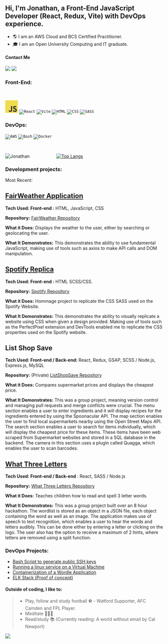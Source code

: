 ## Hi, I'm Jonathan, a Front-End JavaScript Developer (React, Redux, Vite) with DevOps experience. 

 - 🌎 I am an AWS Cloud and BCS Certified Practitioner.
 - 🎓 I am an Open University Computing and IT graduate.

#### Contact Me
<a href="mailto:jonathan.h.banerjee@gmail.com?subject=Hello Jonathan!"><img src="https://img.shields.io/badge/Gmail-D14836?style=for-the-badge&logo=gmail&logoColor=white" height=25></a>
<a href="https://www.linkedin.com/in/jonathan-banerjee-7086b322b/"><img src="https://img.shields.io/badge/LinkedIn-0077B5?style=for-the-badge&logo=linkedin&logoColor=white" height=25></a>



### Front-End:

<br>

<code><img height="40" alt="Javascript" src="https://raw.githubusercontent.com/github/explore/80688e429a7d4ef2fca1e82350fe8e3517d3494d/topics/javascript/javascript.png"></code>
<code><img height="40" alt="React" src="https://upload.wikimedia.org/wikipedia/commons/thumb/a/a7/React-icon.svg/2300px-React-icon.svg.png"></code>
<code><img height="40" alt="Vite" src="https://vitejs.dev/logo-with-shadow.png"></code>
<code><img height="40" alt="HTML" src="https://upload.wikimedia.org/wikipedia/commons/6/61/HTML5_logo_and_wordmark.svg"></code>
<code><img height="40" alt="CSS" src="https://upload.wikimedia.org/wikipedia/commons/d/d5/CSS3_logo_and_wordmark.svg"></code>
<code><img height="40" alt="SASS" src="https://sass-lang.com/assets/img/logos/logo.svg"></code>

### DevOps:
<code><img height="40" alt="AWS" src="https://upload.wikimedia.org/wikipedia/commons/9/93/Amazon_Web_Services_Logo.svg"></code>
<code><img height="40" alt="Bash" src="https://dwglogo.com/wp-content/uploads/2019/03/1800px-gnu_bash_logo-1024x705.png"></code>
<code><img height="40" alt="Docker" src="https://upload.wikimedia.org/wikipedia/en/f/f4/Docker_logo.svg"></code>
<!-- <code><img height="40" alt="postgresql" src="https://raw.githubusercontent.com/github/explore/80688e429a7d4ef2fca1e82350fe8e3517d3494d/topics/postgresql/postgresql.png"></code>
<code><img height="40" alt="Git" src="https://raw.githubusercontent.com/github/explore/80688e429a7d4ef2fca1e82350fe8e3517d3494d/topics/git/git.png"></code> 
 <code><img height="40" alt="Node.js" src="https://raw.githubusercontent.com/github/explore/80688e429a7d4ef2fca1e82350fe8e3517d3494d/topics/nodejs/nodejs.png"></code>
 <code><img height="40" alt="Express" src="https://raw.githubusercontent.com/github/explore/80688e429a7d4ef2fca1e82350fe8e3517d3494d/topics/express/express.png"></code> -->
<!-- <code><img height="40" alt="Linux" src="https://upload.wikimedia.org/wikipedia/commons/3/35/Tux.svg"></code> -->


<br>

[![Top Langs](https://github-readme-stats.vercel.app/api/top-langs/?username=jonathanbanerjee&layout=compact&theme=dark)](https://github.com/jonathanbanerjee/github-readme-stats)
<img align='left' src='https://www.thereactivedeveloper.com/assets/hero-me-dark.gif' alt='Jonathan' width='163'>


### Development projects:

Most Recent:
## [FairWeather Application](https://fairweather.netlify.app)
<!-- <img width="322" alt="Screenshot 2024-03-27 at 15 02 19" src="https://github.com/JonathanBanerjee/JonathanBanerjee/assets/69357901/0356fba8-38ae-497b-92a2-3cab15f7d68e"> -->


**Tech Used: Front-end :** HTML, JavaScript, CSS

**Repository:** [FairWeather Repository](https://github.com/JonathanBanerjee/fair-weather)

**What it Does:** Displays the weather to the user, either by searching or geolocating the user.  

**What It Demonstrates:** This demonstrates the ability to use fundamental JavaScript, making use of tools such as axios to make API calls and DOM manipulation. 


## [Spotify Replica](https://jonathan-spotify.netlify.app)
<!-- <img width="600" alt="Screenshot 2024-02-01 at 12 49 37" src="https://github.com/JonathanBanerjee/JonathanBanerjee/assets/69357901/081e83a0-9958-45a4-bde8-2c7de3d54203"> -->


**Tech Used: Front-end :** HTML SCSS/CSS. 

**Repository:** [Spotify Repository](https://github.com/JonathanBanerjee/spotify)

**What it Does:** Hommage project to replicate the CSS SASS used on the Spotify Website. 

**What It Demonstrates:** This demonstrates the ability to visually replicate a website using CSS when given a design provided. Making use of tools such as the PerfectPixel extension and DevTools enabled me to replicate the CSS properties used on the Spotify website. 





## List Shop Save

**Tech Used: Front-end / Back-end:** React, Redux, GSAP, SCSS / Node.js, Express.js, MySQL 

**Repository:** (Private) [ListShopSave Repository](https://github.com/russell-gh/ft4-shop-app)

**What it Does:** Compares supermarket prices and displays the cheapest price.

**What It Demonstrates:** This was a group project, meaning version control and managing pull requests and merge conflicts were crucial. The menu section enables a user to enter ingredients and it will display recipes for the ingredients entered by using the Spoonacular API. 
The map section enables the user to find local supermarkets nearby using the Open Street Maps API. 
The search section enables a user to search for items individually, which will display the cheapest price for these items. These items have been web scraped  from Supermarket websites and stored in a SQL database in the backend. The camera in this section uses a plugin called Quagga, which enables the user to scan barcodes. 


## [What Three Letters](https://what-three-letters.netlify.app/)
<!-- <img width="600" alt="Screenshot 2024-02-01 at 12 51 22" src="https://github.com/JonathanBanerjee/JonathanBanerjee/assets/69357901/792d7930-a459-4ffe-97da-4c661f102ea3"> -->


**Tech Used: Front-end / Back-end** :  React, SASS / Node.js

**Repository:** [What Three Letters Repository](https://github.com/Gunnar50/what-three-letters)
  
**What it Does:** Teaches children how to read and spell 3 letter words. 

**What It Demonstrates:** This was a group project built over an 8 hour hackathon. The wordlist is stored as an object in a JSON file, each object containing the word as well as an image. The application makes use of speech to text recognition, which enables a user to hear the words and letters audibly. This can be done either by entering a letter or clicking on the logo. The user also has the option to receive a maximum of 2 hints, where letters are removed using a split function. 

### DevOps Projects:

- [Bash Script to generate public SSH keys](https://github.com/JonathanBanerjee/venkman)
- [Running a linux service on a Virtual Machine](https://github.com/JonathanBanerjee/suzuki)
- [Containerization of a Wordle Application](https://github.com/JonathanBanerjee/wordle)
- [ELK Stack (Proof of concept)](https://github.com/JonathanBanerjee/aether)

<!-- ### Tutorial Profiles -->

<!-- <a href="https://www.khanacademy.org/profile/JonathanBanerjee/projects"><img src="https://img.shields.io/badge/KhanAcademy-%2314BF96.svg?style=for-the-badge&logo=KhanAcademy&logoColor=white" height=25></a>
   <a href="https://www.freecodecamp.org/JonathanBanerjee"><img src="https://img.shields.io/badge/Freecodecamp-%23123.svg?&style=for-the-badge&logo=freecodecamp&logoColor=green" height=25></a>
   <a href="https://www.codewars.com/users/JonathanBanerjee"><img src="https://img.shields.io/badge/Codewars-B1361E?style=for-the-badge&logo=codewars&logoColor=grey" height=25></a>
    <a href="https://www.hackerrank.com/jonathanbanerjee"><img src="https://img.shields.io/badge/-Hackerrank-2EC866?style=for-the-badge&logo=HackerRank&logoColor=white" height=25></a> -->
 




#### Outside of coding, I like to:

> - Play, follow and study football ⚽️ - Watford Supporter, AFC Camden and FPL Player.
> - Meditate 🧘🏽‍♂️
> - Read/study 📚 (Currently reading: A world without email by Cal Newport) 

<a href="https://calnewport.com/a-world-without-email/"><img src="https://calnewport.com/wp-content/uploads/2021/01/email-cover-400px.jpg" height=200></a>




